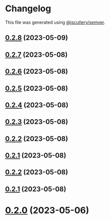 # Changelog

This file was generated using [@jscutlery/semver](https://github.com/jscutlery/semver).

## [0.2.8](https://github.com/noah-hein/pintle/compare/v0.2.7...v0.2.8) (2023-05-09)



## [0.2.7](https://github.com/noah-hein/pintle/compare/v0.2.6...v0.2.7) (2023-05-08)



## [0.2.6](https://github.com/noah-hein/pintle/compare/v0.2.5...v0.2.6) (2023-05-08)



## [0.2.5](https://github.com/noah-hein/pintle/compare/v0.2.4...v0.2.5) (2023-05-08)



## [0.2.4](https://github.com/noah-hein/pintle/compare/v0.2.3...v0.2.4) (2023-05-08)



## [0.2.3](https://github.com/noah-hein/pintle/compare/v0.2.2...v0.2.3) (2023-05-08)



## [0.2.2](https://github.com/noah-hein/pintle/compare/v0.2.1...v0.2.2) (2023-05-08)



## [0.2.1](https://github.com/noah-hein/pintle/compare/v0.2.0...v0.2.1) (2023-05-08)



## [0.2.2](https://github.com/noah-hein/pintle/compare/v0.2.1...v0.2.2) (2023-05-08)



## [0.2.1](https://github.com/noah-hein/pintle/compare/v0.2.0...v0.2.1) (2023-05-08)



# [0.2.0](https://github.com/noah-hein/pintle/compare/v0.1.0...v0.2.0) (2023-05-06)

